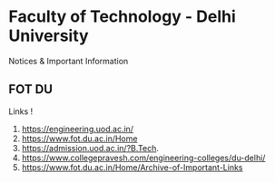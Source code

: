# Faculty of Technology - Delhi University
Notices & Important Information
## FOT DU
Links !
1. https://engineering.uod.ac.in/
2. https://www.fot.du.ac.in/Home
3. https://admission.uod.ac.in/?B.Tech.
4. https://www.collegepravesh.com/engineering-colleges/du-delhi/
5. https://www.fot.du.ac.in/Home/Archive-of-Important-Links